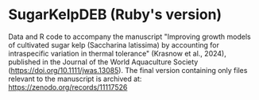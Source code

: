 # SugarKelpDEB (Ruby's version)
Data and R code to accompany the manuscript "Improving growth models of cultivated sugar kelp (Saccharina latissima) by accounting for intraspecific variation in thermal tolerance" (Krasnow et al., 2024), published in the Journal of the World Aquaculture Society (https://doi.org/10.1111/jwas.13085). The final version containing only files relevant to the manuscript is archived at: https://zenodo.org/records/11117526
 
